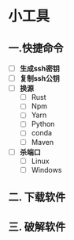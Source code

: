 # 小工具

## 一.快捷命令

- [ ] **生成ssh密钥**
- [ ] **复制ssh公钥**
- [ ] **换源**
  - [ ] Rust
  - [ ] Npm
  - [ ] Yarn
  - [ ] Python
  - [ ] conda 
  - [ ] Maven
- [ ] **杀端口**
  - [ ] Linux
  - [ ] Windows

## 二. 下载软件

## 三. 破解软件